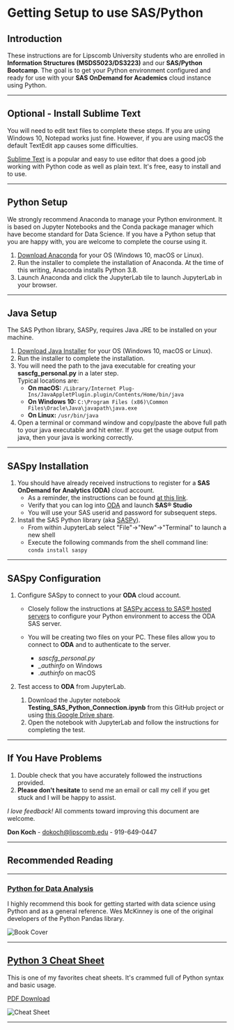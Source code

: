 # Getting Setup to use SAS/Python


## Introduction
These instructions are for Lipscomb University students who are enrolled in **Information Structures (MSDS5023/DS3223)** and our **SAS/Python Bootcamp**. The goal is to get your Python environment configured and ready for use with your **SAS OnDemand for Academics** cloud instance using Python.

---

## Optional - Install Sublime Text
You will need to edit text files to complete these steps.  If you are using Windows 10, Notepad works just fine.  However, if you are using macOS the default TextEdit app causes some difficulties. 

[Sublime Text](https://www.sublimetext.com/) is a popular and easy to use editor that does a good job working with Python code as well as plain text. It's free, easy to install and to use.

---

## Python Setup
We strongly recommend Anaconda to manage your Python environment.  It is based on Jupyter Notebooks and the Conda package manager which have become standard for Data Science.  If you have a Python setup that you are happy with, you are welcome to complete the course using it.

1. [Download Anaconda](https://www.anaconda.com/products/individual#Downloads) for your OS (Windows 10, macOS or Linux).
1. Run the installer to complete the installation of Anaconda. At the time of this writing, Anaconda installs Python 3.8.
1. Launch Anaconda and click the JupyterLab tile to launch JupyterLab in your browser.

---

## Java Setup
The SAS Python library, SASPy, requires Java JRE to be installed on your machine.

1. [Download Java Installer](https://java.com/) for your OS (Windows 10, macOS or Linux).
1. Run the installer to complete the installation. 
1. You will need the path to the java executable for creating your **sascfg_personal.py** in a later step.\
Typical locations are:
    * **On macOS:** ```/Library/Internet Plug-Ins/JavaAppletPlugin.plugin/Contents/Home/bin/java```
    * **On Windows 10:** ```C:\Program Files (x86)\Common Files\Oracle\Java\javapath\java.exe```
    * **On Linux:** ```/usr/bin/java```
1. Open a terminal or command window and copy/paste the above full path to your java executable and hit enter.  If you get the usage output from java, then your java is working correctly.

---

## SASpy Installation

1. You should have already received instructions to register for a **SAS OnDemand for Analytics (ODA)** cloud account.
    * As a reminder, the instructions can be found [at this link]( https://support.sas.com/ondemand/steps.html).
    * Verify that you can log into [ODA](https://welcome.oda.sas.com/login) and launch **SAS® Studio**
    * You will use your SAS userid and password for subsequent steps.
1. Install the SAS Python library (aka [SASPy](https://pypi.org/project/saspy/)).
    * From within JupyterLab select "File"->"New"->"Terminal" to launch a new shell
    * Execute the following commands from the shell command line:\
    ```conda install saspy```

---
## SASpy Configuration

1. Configure SASpy to connect to your **ODA** cloud account.

   * Closely follow the instructions at [SASPy access to SAS® hosted servers](https://support.sas.com/ondemand/saspy.html) to configure your Python environment to access the ODA SAS server.
   
   * You will be creating two files on your PC. These files allow you to connect to **ODA** and to authenticate to the server.
     * *sascfg_personal.py*
     * *_authinfo* on Windows
     * *.authinfo* on macOS
   
1. Test access to **ODA** from JupyterLab.
    1. Download the Jupyter notebook **Testing_SAS_Python_Connection.ipynb** from this GitHub project or using [this Google Drive share](https://drive.google.com/file/d/1pNoSsM7ieinjvWTjNkzWRbyZMkIZ8Tpt/view?usp=sharing). 
    1. Open the notebook with JupyterLab and follow the instructions for completing the test.

---

## If You Have Problems
1. Double check that you have accurately followed the instructions provided.
1. **Please don't hesitate** to send me an email or call my cell if you get stuck and I will be happy to assist.

*I love feedback!*  All comments toward improving this document are welcome.  

**Don Koch** - <dokoch@lipscomb.edu> - 919-649-0447

---
## Recommended Reading
---

### [Python for Data Analysis](https://www.oreilly.com/library/view/python-for-data/9781491957653/)
I highly recommend this book for getting started with data science using Python and as a general reference.  Wes McKinney is one of the original developers of the Python Pandas library.

![Book Cover](https://learning.oreilly.com/library/cover/9781491957653/250w/)

---

## [Python 3 Cheat Sheet](https://perso.limsi.fr/pointal/doku.php?id=python:memento&rev=1596204960) 

This is one of my favorites cheat sheets. It's crammed full of Python syntax and basic usage. 

[PDF Download](https://perso.limsi.fr/pointal/_media/python:cours:mementopython3-english.pdf)

![Cheat Sheet](https://perso.limsi.fr/pointal/_media/python:cours:mementopython3.png)

---




